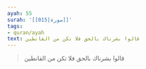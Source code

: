 ```yaml
---
ayah: 55
surah: '[[015|سورة]]'
tags:
- quran/ayah
text: قالوا بشرناك بالحق فلا تكن من القانطين
---
```

> قالوا بشرناك بالحق فلا تكن من القانطين
